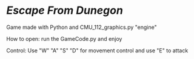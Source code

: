 # _Escape From Dunegon_

Game made with Python and CMU_112_graphics.py "engine"

How to open: run the GameCode.py and enjoy

Control: Use "W" "A" "S" "D" for movement control and use "E" to attack

